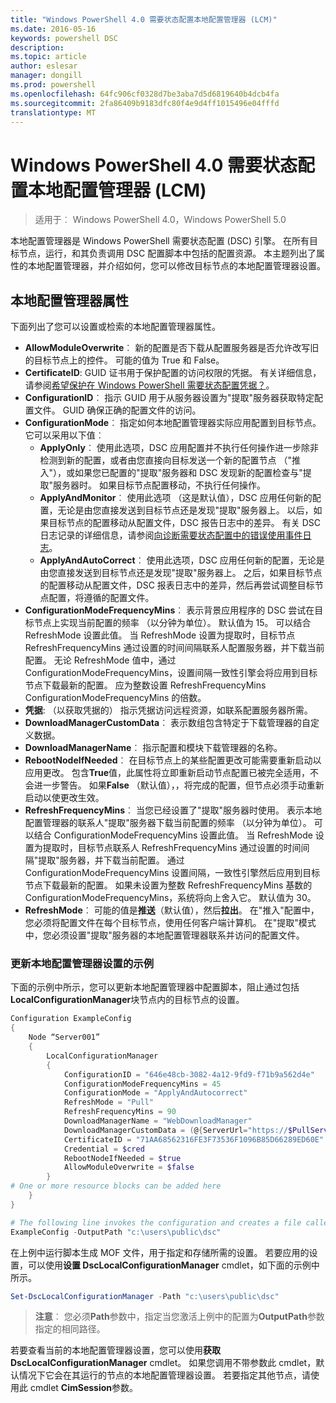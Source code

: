 ```yaml
---
title: "Windows PowerShell 4.0 需要状态配置本地配置管理器 (LCM)"
ms.date: 2016-05-16
keywords: powershell DSC
description: 
ms.topic: article
author: eslesar
manager: dongill
ms.prod: powershell
ms.openlocfilehash: 64fc906cf0328d7be3aba7d5d6819640b4dcb4fa
ms.sourcegitcommit: 2fa86409b9183dfc80f4e9d4ff1015496e04fffd
translationtype: MT
---
```

# Windows PowerShell 4.0 需要状态配置本地配置管理器 (LCM)

>适用于︰ Windows PowerShell 4.0，Windows PowerShell 5.0

本地配置管理器是 Windows PowerShell 需要状态配置 (DSC) 引擎。 在所有目标节点，运行，和其负责调用 DSC 配置脚本中包括的配置资源。 本主题列出了属性的本地配置管理器，并介绍如何，您可以修改目标节点的本地配置管理器设置。

## 本地配置管理器属性
下面列出了您可以设置或检索的本地配置管理器属性。
 
* **AllowModuleOverwrite**︰ 新的配置是否下载从配置服务器是否允许改写旧的目标节点上的控件。 可能的值为 True 和 False。
* **CertificateID**: GUID 证书用于保护配置的访问权限的凭据。 有关详细信息，请参阅[希望保护在 Windows PowerShell 需要状态配置凭据？](http://blogs.msdn.com/b/powershell/archive/2014/01/31/want-to-secure-credentials-in-windows-powershell-desired-state-configuration.aspx)。
* **ConfigurationID**︰ 指示 GUID 用于从服务器设置为"提取"服务器获取特定配置文件。 GUID 确保正确的配置文件的访问。
* **ConfigurationMode**︰ 指定如何本地配置管理器实际应用配置到目标节点。 它可以采用以下值︰
    - **ApplyOnly**︰ 使用此选项，DSC 应用配置并不执行任何操作进一步除非检测到新的配置，或者由您直接向目标发送一个新的配置节点 （"推入"），或如果您已配置的"提取"服务器和 DSC 发现新的配置检查与"提取"服务器时。 如果目标节点配置移动，不执行任何操作。
    - **ApplyAndMonitor**︰ 使用此选项 （这是默认值），DSC 应用任何新的配置，无论是由您直接发送到目标节点还是发现"提取"服务器上。 以后，如果目标节点的配置移动从配置文件，DSC 报告日志中的差异。 有关 DSC 日志记录的详细信息，请参阅[向诊断需要状态配置中的错误使用事件日志](http://blogs.msdn.com/b/powershell/archive/2014/01/03/using-event-logs-to-diagnose-errors-in-desired-state-configuration.aspx)。
    - **ApplyAndAutoCorrect**︰ 使用此选项，DSC 应用任何新的配置，无论是由您直接发送到目标节点还是发现"提取"服务器上。 之后，如果目标节点的配置移动从配置文件，DSC 报表日志中的差异，然后再尝试调整目标节点配置，将遵循的配置文件。
* **ConfigurationModeFrequencyMins**︰ 表示背景应用程序的 DSC 尝试在目标节点上实现当前配置的频率 （以分钟为单位）。 默认值为 15。 可以结合 RefreshMode 设置此值。 当 RefreshMode 设置为提取时，目标节点 RefreshFrequencyMins 通过设置的时间间隔联系人配置服务器，并下载当前配置。 无论 RefreshMode 值中，通过 ConfigurationModeFrequencyMins，设置间隔一致性引擎会将应用到目标节点下载最新的配置。 应为整数设置 RefreshFrequencyMins ConfigurationModeFrequencyMins 的倍数。
* **凭据**: （以获取凭据的） 指示凭据访问远程资源，如联系配置服务器所需。
* **DownloadManagerCustomData**︰ 表示数组包含特定于下载管理器的自定义数据。
* **DownloadManagerName**︰ 指示配置和模块下载管理器的名称。
* **RebootNodeIfNeeded**︰ 在目标节点上的某些配置更改可能需要重新启动以应用更改。 包含**True**值，此属性将立即重新启动节点配置已被完全适用，不会进一步警告。 如果**False** （默认值），，将完成的配置，但节点必须手动重新启动以使更改生效。
* **RefreshFrequencyMins**︰ 当您已经设置了"提取"服务器时使用。 表示本地配置管理器的联系人"提取"服务器下载当前配置的频率 （以分钟为单位）。 可以结合 ConfigurationModeFrequencyMins 设置此值。 当 RefreshMode 设置为提取时，目标节点联系人 RefreshFrequencyMins 通过设置的时间间隔"提取"服务器，并下载当前配置。 通过 ConfigurationModeFrequencyMins 设置间隔，一致性引擎然后应用到目标节点下载最新的配置。 如果未设置为整数 RefreshFrequencyMins 基数的 ConfigurationModeFrequencyMins，系统将向上舍入它。 默认值为 30。
* **RefreshMode**︰ 可能的值是**推送**（默认值），然后**拉出**。 在"推入"配置中，您必须将配置文件在每个目标节点，使用任何客户端计算机。 在"提取"模式中，您必须设置"提取"服务器的本地配置管理器联系并访问的配置文件。

### 更新本地配置管理器设置的示例

下面的示例中所示，您可以更新本地配置管理器中配置脚本，阻止通过包括**LocalConfigurationManager**块节点内的目标节点的设置。

```powershell
Configuration ExampleConfig
{
    Node “Server001”
    {
        LocalConfigurationManager
        {
            ConfigurationID = "646e48cb-3082-4a12-9fd9-f71b9a562d4e"
            ConfigurationModeFrequencyMins = 45
            ConfigurationMode = "ApplyAndAutocorrect"
            RefreshMode = "Pull"
            RefreshFrequencyMins = 90
            DownloadManagerName = "WebDownloadManager"
            DownloadManagerCustomData = (@{ServerUrl="https://$PullServer/psdscpullserver.svc"})
            CertificateID = "71AA68562316FE3F73536F1096B85D66289ED60E"
            Credential = $cred
            RebootNodeIfNeeded = $true
            AllowModuleOverwrite = $false
        }
# One or more resource blocks can be added here
    }
}

# The following line invokes the configuration and creates a file called Server001.meta.mof at the specified path
ExampleConfig -OutputPath "c:\users\public\dsc"  
```

在上例中运行脚本生成 MOF 文件，用于指定和存储所需的设置。 若要应用的设置，可以使用**设置 DscLocalConfigurationManager** cmdlet，如下面的示例中所示。

```powershell
Set-DscLocalConfigurationManager -Path "c:\users\public\dsc"
```

> **注意**︰ 您必须**Path**参数中，指定当您激活上例中的配置为**OutputPath**参数指定的相同路径。

若要查看当前的本地配置管理器设置，您可以使用**获取 DscLocalConfigurationManager** cmdlet。 如果您调用不带参数此 cmdlet，默认情况下它会在其运行的节点的本地配置管理器设置。 若要指定其他节点，请使用此 cmdlet **CimSession**参数。


